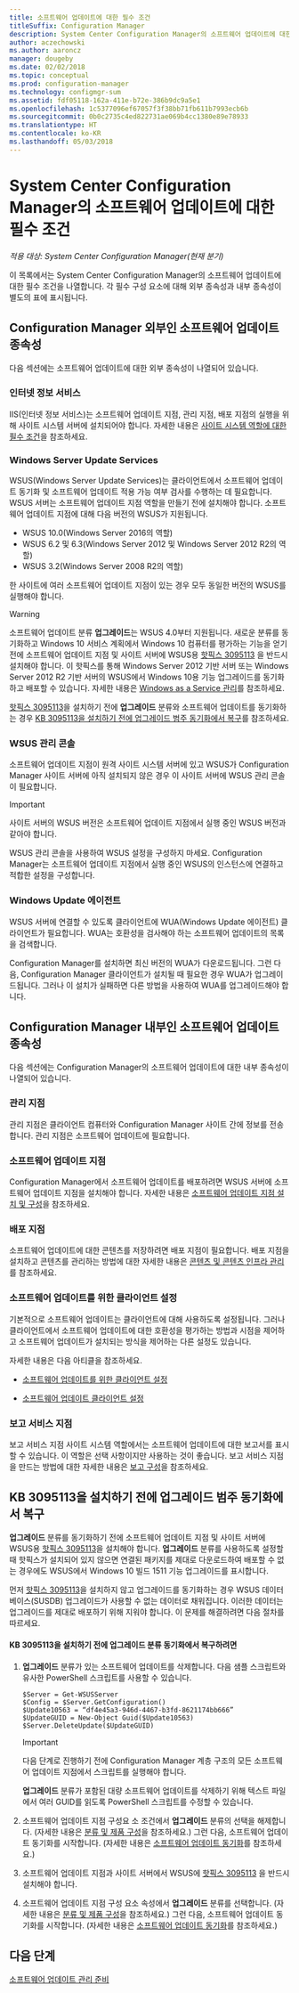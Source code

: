 ```yaml
---
title: 소프트웨어 업데이트에 대한 필수 조건
titleSuffix: Configuration Manager
description: System Center Configuration Manager의 소프트웨어 업데이트에 대한 필수 조건에 대해 알아봅니다.
author: aczechowski
ms.author: aaroncz
manager: dougeby
ms.date: 02/02/2018
ms.topic: conceptual
ms.prod: configuration-manager
ms.technology: configmgr-sum
ms.assetid: fdf05118-162a-411e-b72e-386b9dc9a5e1
ms.openlocfilehash: 1c5377096ef67057f3f38bb71fb611b7993ecb6b
ms.sourcegitcommit: 0b0c2735c4ed822731ae069b4cc1380e89e78933
ms.translationtype: HT
ms.contentlocale: ko-KR
ms.lasthandoff: 05/03/2018
---
```

# <a name="prerequisites-for-software-updates-in-system-center-configuration-manager"></a>System Center Configuration Manager의 소프트웨어 업데이트에 대한 필수 조건

*적용 대상: System Center Configuration Manager(현재 분기)*

이 목록에서는 System Center Configuration Manager의 소프트웨어 업데이트에 대한 필수 조건을 나열합니다. 각 필수 구성 요소에 대해 외부 종속성과 내부 종속성이 별도의 표에 표시됩니다.  

## <a name="software-update-dependencies-that-are-external-to-configuration-manager"></a>Configuration Manager 외부인 소프트웨어 업데이트 종속성  
 다음 섹션에는 소프트웨어 업데이트에 대한 외부 종속성이 나열되어 있습니다.  

### <a name="internet-information-services"></a>인터넷 정보 서비스  
 IIS(인터넷 정보 서비스)는 소프트웨어 업데이트 지점, 관리 지점, 배포 지점의 실행을 위해 사이트 시스템 서버에 설치되어야 합니다. 자세한 내용은 [사이트 시스템 역할에 대한 필수 조건](../../core/plan-design/configs/site-and-site-system-prerequisites.md)을 참조하세요.  

### <a name="windows-server-update-services"></a>Windows Server Update Services  
 WSUS(Windows Server Update Services)는 클라이언트에서 소프트웨어 업데이트 동기화 및 소프트웨어 업데이트 적용 가능 여부 검사를 수행하는 데 필요합니다. WSUS 서버는 소프트웨어 업데이트 지점 역할을 만들기 전에 설치해야 합니다. 소프트웨어 업데이트 지점에 대해 다음 버전의 WSUS가 지원됩니다.  

-   WSUS 10.0(Windows Server 2016의 역할)
-   WSUS 6.2 및 6.3(Windows Server 2012 및 Windows Server 2012 R2의 역할)  
-   WSUS 3.2(Windows Server 2008 R2의 역할)  

한 사이트에 여러 소프트웨어 업데이트 지점이 있는 경우 모두 동일한 버전의 WSUS를 실행해야 합니다.  

> [!WARNING]  
>  소프트웨어 업데이트 분류 **업그레이드**는 WSUS 4.0부터 지원됩니다. 새로운 분류를 동기화하고 Windows 10 서비스 계획에서 Windows 10 컴퓨터를 평가하는 기능을 얻기 전에 소프트웨어 업데이트 지점 및 사이트 서버에 WSUS용 [핫픽스 3095113](https://support.microsoft.com/kb/3095113) 을 반드시 설치해야 합니다. 이 핫픽스를 통해 Windows Server 2012 기반 서버 또는 Windows Server 2012 R2 기반 서버의 WSUS에서 Windows 10용 기능 업그레이드를 동기화하고 배포할 수 있습니다. 자세한 내용은 [Windows as a Service 관리](../../osd/deploy-use/manage-windows-as-a-service.md)를 참조하세요.  
>   
>  [핫픽스 3095113](https://support.microsoft.com/kb/3095113)을 설치하기 전에 **업그레이드** 분류와 소프트웨어 업데이트를 동기화하는 경우 [KB 3095113을 설치하기 전에 업그레이드 범주 동기화에서 복구](#BKMK_RecoverUpgrades)를 참조하세요.  

### <a name="wsus-administration-console"></a>WSUS 관리 콘솔  
 소프트웨어 업데이트 지점이 원격 사이트 시스템 서버에 있고 WSUS가 Configuration Manager 사이트 서버에 아직 설치되지 않은 경우 이 사이트 서버에 WSUS 관리 콘솔이 필요합니다.  

> [!IMPORTANT]  
> 사이트 서버의 WSUS 버전은 소프트웨어 업데이트 지점에서 실행 중인 WSUS 버전과 같아야 합니다.
>
> WSUS 관리 콘솔을 사용하여 WSUS 설정을 구성하지 마세요. Configuration Manager는 소프트웨어 업데이트 지점에서 실행 중인 WSUS의 인스턴스에 연결하고 적합한 설정을 구성합니다.  



### <a name="windows-update-agent"></a>Windows Update 에이전트  
 WSUS 서버에 연결할 수 있도록 클라이언트에 WUA(Windows Update 에이전트) 클라이언트가 필요합니다. WUA는 호환성을 검사해야 하는 소프트웨어 업데이트의 목록을 검색합니다.  

 Configuration Manager를 설치하면 최신 버전의 WUA가 다운로드됩니다. 그런 다음, Configuration Manager 클라이언트가 설치될 때 필요한 경우 WUA가 업그레이드됩니다. 그러나 이 설치가 실패하면 다른 방법을 사용하여 WUA를 업그레이드해야 합니다.  

## <a name="software-update-dependencies-that-are-internal-to-configuration-manager"></a>Configuration Manager 내부인 소프트웨어 업데이트 종속성  
 다음 섹션에는 Configuration Manager의 소프트웨어 업데이트에 대한 내부 종속성이 나열되어 있습니다.  

### <a name="management-points"></a>관리 지점  
 관리 지점은 클라이언트 컴퓨터와 Configuration Manager 사이트 간에 정보를 전송합니다. 관리 지점은 소프트웨어 업데이트에 필요합니다.  

### <a name="software-update-points"></a>소프트웨어 업데이트 지점  
 Configuration Manager에서 소프트웨어 업데이트를 배포하려면 WSUS 서버에 소프트웨어 업데이트 지점을 설치해야 합니다. 자세한 내용은 [소프트웨어 업데이트 지점 설치 및 구성](../get-started/install-a-software-update-point.md)을 참조하세요.

### <a name="distribution-points"></a>배포 지점  
 소프트웨어 업데이트에 대한 콘텐츠를 저장하려면 배포 지점이 필요합니다. 배포 지점을 설치하고 콘텐츠를 관리하는 방법에 대한 자세한 내용은 [콘텐츠 및 콘텐츠 인프라 관리](../../core/servers/deploy/configure/manage-content-and-content-infrastructure.md)를 참조하세요.  

### <a name="client-settings-for-software-updates"></a>소프트웨어 업데이트를 위한 클라이언트 설정  
 기본적으로 소프트웨어 업데이트는 클라이언트에 대해 사용하도록 설정됩니다. 그러나 클라이언트에서 소프트웨어 업데이트에 대한 호환성을 평가하는 방법과 시점을 제어하고 소프트웨어 업데이트가 설치되는 방식을 제어하는 다른 설정도 있습니다.  

 자세한 내용은 다음 아티클을 참조하세요.  

-   [소프트웨어 업데이트를 위한 클라이언트 설정](../get-started/manage-settings-for-software-updates.md#BKMK_ClientSettings)   

-   [소프트웨어 업데이트 클라이언트 설정](../../core/clients/deploy/about-client-settings.md#software-updates)  

### <a name="reporting-services-points"></a>보고 서비스 지점  
 보고 서비스 지점 사이트 시스템 역할에서는 소프트웨어 업데이트에 대한 보고서를 표시할 수 있습니다. 이 역할은 선택 사항이지만 사용하는 것이 좋습니다. 보고 서비스 지점을 만드는 방법에 대한 자세한 내용은 [보고 구성](../../core/servers/manage/configuring-reporting.md)을 참조하세요.  

##  <a name="BKMK_RecoverUpgrades"></a> KB 3095113을 설치하기 전에 업그레이드 범주 동기화에서 복구  
 **업그레이드** 분류를 동기화하기 전에 소프트웨어 업데이트 지점 및 사이트 서버에 WSUS용 [핫픽스 3095113](https://support.microsoft.com/kb/3095113)을 설치해야 합니다. **업그레이드** 분류를 사용하도록 설정할 때 핫픽스가 설치되어 있지 않으면 연결된 패키지를 제대로 다운로드하여 배포할 수 없는 경우에도 WSUS에서 Windows 10 빌드 1511 기능 업그레이드를 표시합니다. 
 
 먼저 [핫픽스 3095113](https://support.microsoft.com/kb/3095113)을 설치하지 않고 업그레이드를 동기화하는 경우 WSUS 데이터베이스(SUSDB) 업그레이드가 사용할 수 없는 데이터로 채워집니다. 이러한 데이터는 업그레이드를 제대로 배포하기 위해 지워야 합니다. 이 문제를 해결하려면 다음 절차를 따르세요.  

#### <a name="to-recover-from-synchronizing-the-upgrades-classification-before-you-install-kb-3095113"></a>KB 3095113을 설치하기 전에 업그레이드 분류 동기화에서 복구하려면  

1.  **업그레이드** 분류가 있는 소프트웨어 업데이트를 삭제합니다. 다음 샘플 스크립트와 유사한 PowerShell 스크립트를 사용할 수 있습니다.  

    ```  
    $Server = Get-WSUSServer  
    $Config = $Server.GetConfiguration()  
    $Update10563 = “df4e45a3-946d-4467-b3fd-8621174bb666”  
    $UpdateGUID = New-Object Guid($Update10563)  
    $Server.DeleteUpdate($UpdateGUID)  
    ```  

    > [!IMPORTANT]  
    >  다음 단계로 진행하기 전에 Configuration Manager 계층 구조의 모든 소프트웨어 업데이트 지점에서 스크립트를 실행해야 합니다.  

     **업그레이드** 분류가 포함된 대량 소프트웨어 업데이트를 삭제하기 위해 텍스트 파일에서 여러 GUID를 읽도록 PowerShell 스크립트를 수정할 수 있습니다.  

2.  소프트웨어 업데이트 지점 구성요 소 조건에서 **업그레이드** 분류의 선택을 해제합니다. (자세한 내용은 [분류 및 제품 구성](../get-started/configure-classifications-and-products.md)을 참조하세요.) 그런 다음, 소프트웨어 업데이트 동기화를 시작합니다. (자세한 내용은 [소프트웨어 업데이트 동기화](../get-started/synchronize-software-updates.md)를 참조하세요.)  

3.  소프트웨어 업데이트 지점과 사이트 서버에서 WSUS에 [핫픽스 3095113](https://support.microsoft.com/kb/3095113) 을 반드시 설치해야 합니다.  

4.  소프트웨어 업데이트 지점 구성 요소 속성에서 **업그레이드** 분류를 선택합니다. (자세한 내용은 [분류 및 제품 구성](../get-started/configure-classifications-and-products.md)을 참조하세요.) 그런 다음, 소프트웨어 업데이트 동기화를 시작합니다. (자세한 내용은 [소프트웨어 업데이트 동기화](../get-started/synchronize-software-updates.md)를 참조하세요.)  

## <a name="next-steps"></a>다음 단계
[소프트웨어 업데이트 관리 준비](../get-started/prepare-for-software-updates-management.md)
